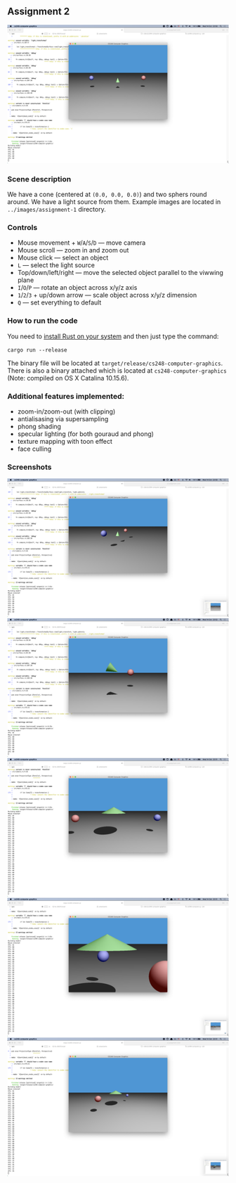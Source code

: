 ## Assignment 2

![Result](../images/assignment-2/image.png "Result")

### Scene description
We have a cone (centered at `(0.0, 0.0, 0.0)`) and two sphers round around.
We have a light source from them.
Example images are located in `../images/assignment-1` directory.

### Controls
- Mouse movement + `W`/`A`/`S`/`D` — move camera
- Mouse scroll — zoom in and zoom out
- Mouse click — select an object
- `L` — select the light source
- Top/down/left/right — move the selected object parallel to the viwwing plane
- `I`/`O`/`P` — rotate an object across x/y/z axis
- `1`/`2`/`3` + up/down arrow — scale object across x/y/z dimension
- `Q` — set everything to default

### How to run the code
You need to [install Rust on your system](https://www.rust-lang.org/tools/install) and then just type the command:
```
cargo run --release
```

The binary file will be located at `target/release/cs248-computer-graphics`.
There is also a binary attached which is located at `cs248-computer-graphics` (Note: compiled on OS X Catalina 10.15.6).

### Additional features implemented:
- zoom-in/zoom-out (with clipping)
- antialisasing via supersampling
- phong shading
- specular lighting (for both gouraud and phong)
- texture mapping with toon effect
- face culling

### Screenshots
![Camera away](../images/assignment-2/camera-away.png "camera-away")
![Rotation example](../images/assignment-2/rotate.png "rotation-example")
![Scale](../images/assignment-2/scale.png "scaling")
![Zoom in](../images/assignment-2/zoom-in.png "zoom-in")
![Zoom out](../images/assignment-2/zoom-out.png "zoom-out")
